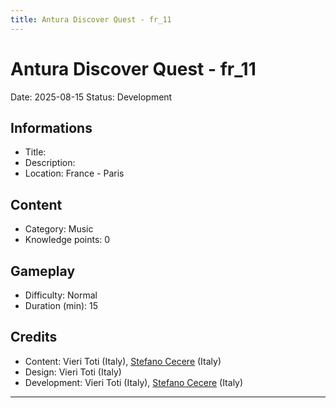 ```yaml
---
title: Antura Discover Quest - fr_11
---
```


# Antura Discover Quest - fr_11
Date: 2025-08-15
Status: Development

## Informations

- Title: 
- Description: 
- Location: France - Paris
## Content
- Category: Music
- Knowledge points: 0
## Gameplay
- Difficulty: Normal
- Duration (min): 15
## Credits
- Content: Vieri Toti (Italy), [Stefano Cecere](https://stefanocecere.com) (Italy)
- Design: Vieri Toti (Italy)
- Development: Vieri Toti (Italy), [Stefano Cecere](https://stefanocecere.com) (Italy)

---


